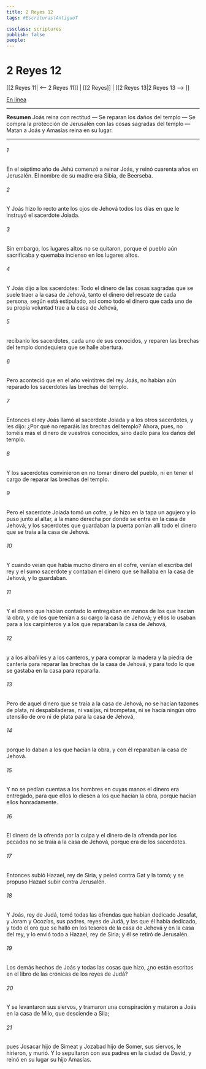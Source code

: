 ```yaml
---
title: 2 Reyes 12
tags: #Escrituras\AntiguoT

cssclass: scriptures
publish: false
people:
---
```


# 2 Reyes 12
[[2 Reyes 11| <-- 2 Reyes 11]] | [[2 Reyes]] | [[2 Reyes 13|2 Reyes 13 --> ]]

[En línea](https://churchofjesuschrist.org/study/scriptures/ot/2-kgs/12?lang=spa)

---
__Resumen__
Joás reina con rectitud — Se reparan los daños del templo — Se compra la protección de Jerusalén con las cosas sagradas del templo — Matan a Joás y Amasías reina en su lugar.

---
###### 1 
En el séptimo año de Jehú comenzó a reinar Joás, y reinó cuarenta años en Jerusalén. El nombre de su madre era Sibia, de Beerseba.

###### 2 
Y Joás hizo lo recto ante los ojos de Jehová todos los días en que le instruyó el sacerdote Joiada.

###### 3 
Sin embargo, los lugares altos no se quitaron, porque el pueblo aún sacrificaba y quemaba incienso en los lugares altos.

###### 4 
Y Joás dijo a los sacerdotes: Todo el dinero de las cosas sagradas que se suele traer a la casa de Jehová, tanto el dinero del rescate de cada persona, según está estipulado, así como todo el dinero que cada uno de su propia voluntad trae a la casa de Jehová,

###### 5 
recíbanlo los sacerdotes, cada uno de  sus conocidos, y reparen las brechas del templo dondequiera que se halle abertura.

###### 6 
Pero aconteció que en el año veintitrés del rey Joás, no habían aún reparado los sacerdotes las brechas del templo.

###### 7 
Entonces el rey Joás llamó al sacerdote Joiada y a los otros sacerdotes, y les dijo: ¿Por qué no reparáis las brechas del templo? Ahora, pues, no toméis más el dinero de vuestros conocidos, sino dadlo para  los daños del templo.

###### 8 
Y los sacerdotes convinieron en no tomar  dinero del pueblo, ni en tener el cargo de reparar las brechas del templo.

###### 9 
Pero el sacerdote Joiada tomó un cofre, y le hizo en la tapa un agujero y lo puso junto al altar, a la mano derecha por donde se entra en la casa de Jehová; y los sacerdotes que guardaban la puerta ponían allí todo el dinero que se traía a la casa de Jehová.

###### 10 
Y cuando veían que había mucho dinero en el cofre, venían el escriba del rey y el sumo sacerdote y contaban el dinero que se hallaba en la casa de Jehová, y lo guardaban.

###### 11 
Y el dinero que habían contado lo entregaban en manos de los que hacían la obra, y de los que tenían a su cargo la casa de Jehová; y ellos lo usaban para  a los carpinteros y a los que reparaban la casa de Jehová,

###### 12 
y a los albañiles y a los canteros, y para comprar la madera y la piedra de cantería para reparar las brechas de la casa de Jehová, y para todo lo que se gastaba en la casa para repararla.

###### 13 
Pero de aquel dinero que se traía a la casa de Jehová, no se hacían tazones de plata, ni despabiladeras, ni vasijas, ni trompetas, ni se hacía ningún otro utensilio de oro ni de plata para la casa de Jehová,

###### 14 
porque lo daban a los que hacían la obra, y con él reparaban la casa de Jehová.

###### 15 
Y no se pedían cuentas a los hombres en cuyas manos el dinero era entregado, para que ellos lo diesen a los que hacían la obra, porque  hacían ellos honradamente.

###### 16 
El dinero de la ofrenda por la culpa y el dinero de la ofrenda por los pecados no se traía a la casa de Jehová, porque era de los sacerdotes.

###### 17 
Entonces subió Hazael, rey de Siria, y peleó contra Gat y la tomó; y se propuso Hazael subir contra Jerusalén.

###### 18 
Y Joás, rey de Judá, tomó todas las ofrendas que habían dedicado Josafat, y Joram y Ocozías, sus padres, reyes de Judá, y las que él había dedicado, y todo el oro que se halló en los tesoros de la casa de Jehová y en la casa del rey, y lo envió todo a Hazael, rey de Siria; y él se retiró de Jerusalén.

###### 19 
Los demás hechos de Joás y todas las cosas que hizo, ¿no están escritos en el libro de las crónicas de los reyes de Judá?

###### 20 
Y se levantaron sus siervos, y tramaron una conspiración y mataron a Joás en la casa de Milo,  que desciende a Sila;

###### 21 
pues Josacar hijo de Simeat y Jozabad hijo de Somer, sus siervos, le hirieron, y murió. Y lo sepultaron con sus padres en la ciudad de David, y reinó en su lugar su hijo Amasías.

